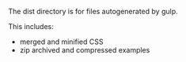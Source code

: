 The dist directory is for files autogenerated by gulp.

This includes:
- merged and minified CSS
- zip archived and compressed examples